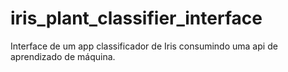 # iris_plant_classifier_interface
Interface de um app classificador de Iris consumindo uma api de aprendizado de máquina.
